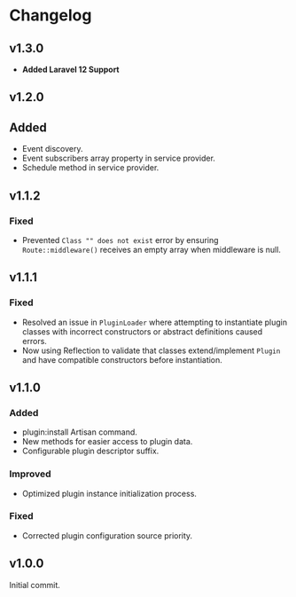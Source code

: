 # Changelog

## v1.3.0

* **Added Laravel 12 Support**

## v1.2.0

## Added
* Event discovery.
* Event subscribers array property in service provider.
* Schedule method in service provider.

## v1.1.2

### Fixed
* Prevented `Class "" does not exist` error by ensuring `Route::middleware()` receives an empty array when middleware is null.

## v1.1.1

### Fixed
* Resolved an issue in `PluginLoader` where attempting to instantiate plugin classes with incorrect constructors or abstract definitions caused errors.
* Now using Reflection to validate that classes extend/implement `Plugin` and have compatible constructors before instantiation.

## v1.1.0

### Added
* plugin:install Artisan command.
* New methods for easier access to plugin data.
* Configurable plugin descriptor suffix.

### Improved
* Optimized plugin instance initialization process.

### Fixed
* Corrected plugin configuration source priority.

## v1.0.0

Initial commit.
